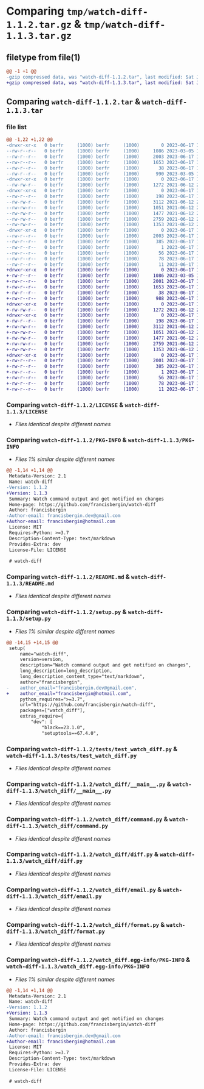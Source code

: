 # Comparing `tmp/watch-diff-1.1.2.tar.gz` & `tmp/watch-diff-1.1.3.tar.gz`

## filetype from file(1)

```diff
@@ -1 +1 @@
-gzip compressed data, was "watch-diff-1.1.2.tar", last modified: Sat Jun 17 15:17:58 2023, max compression
+gzip compressed data, was "watch-diff-1.1.3.tar", last modified: Sat Jun 17 15:20:04 2023, max compression
```

## Comparing `watch-diff-1.1.2.tar` & `watch-diff-1.1.3.tar`

### file list

```diff
@@ -1,22 +1,22 @@
-drwxr-xr-x   0 berfr     (1000) berfr     (1000)        0 2023-06-17 15:17:58.312111 watch-diff-1.1.2/
--rw-r--r--   0 berfr     (1000) berfr     (1000)     1086 2023-03-05 14:46:00.000000 watch-diff-1.1.2/LICENSE
--rw-r--r--   0 berfr     (1000) berfr     (1000)     2003 2023-06-17 15:17:58.312111 watch-diff-1.1.2/PKG-INFO
--rw-r--r--   0 berfr     (1000) berfr     (1000)     1653 2023-06-17 15:13:15.000000 watch-diff-1.1.2/README.md
--rw-r--r--   0 berfr     (1000) berfr     (1000)       38 2023-06-17 15:17:58.312111 watch-diff-1.1.2/setup.cfg
--rw-r--r--   0 berfr     (1000) berfr     (1000)      990 2023-03-05 14:46:00.000000 watch-diff-1.1.2/setup.py
-drwxr-xr-x   0 berfr     (1000) berfr     (1000)        0 2023-06-17 15:17:58.309111 watch-diff-1.1.2/tests/
--rw-rw-r--   0 berfr     (1000) berfr     (1000)     1272 2021-06-12 21:44:03.000000 watch-diff-1.1.2/tests/test_watch_diff.py
-drwxr-xr-x   0 berfr     (1000) berfr     (1000)        0 2023-06-17 15:17:58.310111 watch-diff-1.1.2/watch_diff/
--rw-r--r--   0 berfr     (1000) berfr     (1000)      198 2023-06-17 15:14:10.000000 watch-diff-1.1.2/watch_diff/__init__.py
--rw-rw-r--   0 berfr     (1000) berfr     (1000)     3112 2021-06-12 21:44:05.000000 watch-diff-1.1.2/watch_diff/__main__.py
--rw-rw-r--   0 berfr     (1000) berfr     (1000)     1051 2021-06-12 21:44:05.000000 watch-diff-1.1.2/watch_diff/command.py
--rw-rw-r--   0 berfr     (1000) berfr     (1000)     1477 2021-06-12 21:44:05.000000 watch-diff-1.1.2/watch_diff/diff.py
--rw-rw-r--   0 berfr     (1000) berfr     (1000)     2759 2021-06-12 21:44:05.000000 watch-diff-1.1.2/watch_diff/email.py
--rw-rw-r--   0 berfr     (1000) berfr     (1000)     1353 2021-06-12 21:44:05.000000 watch-diff-1.1.2/watch_diff/format.py
-drwxr-xr-x   0 berfr     (1000) berfr     (1000)        0 2023-06-17 15:17:58.312111 watch-diff-1.1.2/watch_diff.egg-info/
--rw-r--r--   0 berfr     (1000) berfr     (1000)     2003 2023-06-17 15:17:58.000000 watch-diff-1.1.2/watch_diff.egg-info/PKG-INFO
--rw-r--r--   0 berfr     (1000) berfr     (1000)      385 2023-06-17 15:17:58.000000 watch-diff-1.1.2/watch_diff.egg-info/SOURCES.txt
--rw-r--r--   0 berfr     (1000) berfr     (1000)        1 2023-06-17 15:17:58.000000 watch-diff-1.1.2/watch_diff.egg-info/dependency_links.txt
--rw-r--r--   0 berfr     (1000) berfr     (1000)       56 2023-06-17 15:17:58.000000 watch-diff-1.1.2/watch_diff.egg-info/entry_points.txt
--rw-r--r--   0 berfr     (1000) berfr     (1000)       78 2023-06-17 15:17:58.000000 watch-diff-1.1.2/watch_diff.egg-info/requires.txt
--rw-r--r--   0 berfr     (1000) berfr     (1000)       11 2023-06-17 15:17:58.000000 watch-diff-1.1.2/watch_diff.egg-info/top_level.txt
+drwxr-xr-x   0 berfr     (1000) berfr     (1000)        0 2023-06-17 15:20:04.936572 watch-diff-1.1.3/
+-rw-r--r--   0 berfr     (1000) berfr     (1000)     1086 2023-03-05 14:46:00.000000 watch-diff-1.1.3/LICENSE
+-rw-r--r--   0 berfr     (1000) berfr     (1000)     2001 2023-06-17 15:20:04.936572 watch-diff-1.1.3/PKG-INFO
+-rw-r--r--   0 berfr     (1000) berfr     (1000)     1653 2023-06-17 15:13:15.000000 watch-diff-1.1.3/README.md
+-rw-r--r--   0 berfr     (1000) berfr     (1000)       38 2023-06-17 15:20:04.936572 watch-diff-1.1.3/setup.cfg
+-rw-r--r--   0 berfr     (1000) berfr     (1000)      988 2023-06-17 15:18:48.000000 watch-diff-1.1.3/setup.py
+drwxr-xr-x   0 berfr     (1000) berfr     (1000)        0 2023-06-17 15:20:04.933572 watch-diff-1.1.3/tests/
+-rw-rw-r--   0 berfr     (1000) berfr     (1000)     1272 2021-06-12 21:44:03.000000 watch-diff-1.1.3/tests/test_watch_diff.py
+drwxr-xr-x   0 berfr     (1000) berfr     (1000)        0 2023-06-17 15:20:04.934572 watch-diff-1.1.3/watch_diff/
+-rw-r--r--   0 berfr     (1000) berfr     (1000)      198 2023-06-17 15:19:54.000000 watch-diff-1.1.3/watch_diff/__init__.py
+-rw-rw-r--   0 berfr     (1000) berfr     (1000)     3112 2021-06-12 21:44:05.000000 watch-diff-1.1.3/watch_diff/__main__.py
+-rw-rw-r--   0 berfr     (1000) berfr     (1000)     1051 2021-06-12 21:44:05.000000 watch-diff-1.1.3/watch_diff/command.py
+-rw-rw-r--   0 berfr     (1000) berfr     (1000)     1477 2021-06-12 21:44:05.000000 watch-diff-1.1.3/watch_diff/diff.py
+-rw-rw-r--   0 berfr     (1000) berfr     (1000)     2759 2021-06-12 21:44:05.000000 watch-diff-1.1.3/watch_diff/email.py
+-rw-rw-r--   0 berfr     (1000) berfr     (1000)     1353 2021-06-12 21:44:05.000000 watch-diff-1.1.3/watch_diff/format.py
+drwxr-xr-x   0 berfr     (1000) berfr     (1000)        0 2023-06-17 15:20:04.936572 watch-diff-1.1.3/watch_diff.egg-info/
+-rw-r--r--   0 berfr     (1000) berfr     (1000)     2001 2023-06-17 15:20:04.000000 watch-diff-1.1.3/watch_diff.egg-info/PKG-INFO
+-rw-r--r--   0 berfr     (1000) berfr     (1000)      385 2023-06-17 15:20:04.000000 watch-diff-1.1.3/watch_diff.egg-info/SOURCES.txt
+-rw-r--r--   0 berfr     (1000) berfr     (1000)        1 2023-06-17 15:20:04.000000 watch-diff-1.1.3/watch_diff.egg-info/dependency_links.txt
+-rw-r--r--   0 berfr     (1000) berfr     (1000)       56 2023-06-17 15:20:04.000000 watch-diff-1.1.3/watch_diff.egg-info/entry_points.txt
+-rw-r--r--   0 berfr     (1000) berfr     (1000)       78 2023-06-17 15:20:04.000000 watch-diff-1.1.3/watch_diff.egg-info/requires.txt
+-rw-r--r--   0 berfr     (1000) berfr     (1000)       11 2023-06-17 15:20:04.000000 watch-diff-1.1.3/watch_diff.egg-info/top_level.txt
```

### Comparing `watch-diff-1.1.2/LICENSE` & `watch-diff-1.1.3/LICENSE`

 * *Files identical despite different names*

### Comparing `watch-diff-1.1.2/PKG-INFO` & `watch-diff-1.1.3/PKG-INFO`

 * *Files 1% similar despite different names*

```diff
@@ -1,14 +1,14 @@
 Metadata-Version: 2.1
 Name: watch-diff
-Version: 1.1.2
+Version: 1.1.3
 Summary: Watch command output and get notified on changes
 Home-page: https://github.com/francisbergin/watch-diff
 Author: francisbergin
-Author-email: francisbergin.dev@gmail.com
+Author-email: francisbergin@hotmail.com
 License: MIT
 Requires-Python: >=3.7
 Description-Content-Type: text/markdown
 Provides-Extra: dev
 License-File: LICENSE
 
 # watch-diff
```

### Comparing `watch-diff-1.1.2/README.md` & `watch-diff-1.1.3/README.md`

 * *Files identical despite different names*

### Comparing `watch-diff-1.1.2/setup.py` & `watch-diff-1.1.3/setup.py`

 * *Files 1% similar despite different names*

```diff
@@ -14,15 +14,15 @@
 setup(
     name="watch-diff",
     version=version,
     description="Watch command output and get notified on changes",
     long_description=long_description,
     long_description_content_type="text/markdown",
     author="francisbergin",
-    author_email="francisbergin.dev@gmail.com",
+    author_email="francisbergin@hotmail.com",
     python_requires=">=3.7",
     url="https://github.com/francisbergin/watch-diff",
     packages=["watch_diff"],
     extras_require={
         "dev": [
             "black==23.1.0",
             "setuptools==67.4.0",
```

### Comparing `watch-diff-1.1.2/tests/test_watch_diff.py` & `watch-diff-1.1.3/tests/test_watch_diff.py`

 * *Files identical despite different names*

### Comparing `watch-diff-1.1.2/watch_diff/__main__.py` & `watch-diff-1.1.3/watch_diff/__main__.py`

 * *Files identical despite different names*

### Comparing `watch-diff-1.1.2/watch_diff/command.py` & `watch-diff-1.1.3/watch_diff/command.py`

 * *Files identical despite different names*

### Comparing `watch-diff-1.1.2/watch_diff/diff.py` & `watch-diff-1.1.3/watch_diff/diff.py`

 * *Files identical despite different names*

### Comparing `watch-diff-1.1.2/watch_diff/email.py` & `watch-diff-1.1.3/watch_diff/email.py`

 * *Files identical despite different names*

### Comparing `watch-diff-1.1.2/watch_diff/format.py` & `watch-diff-1.1.3/watch_diff/format.py`

 * *Files identical despite different names*

### Comparing `watch-diff-1.1.2/watch_diff.egg-info/PKG-INFO` & `watch-diff-1.1.3/watch_diff.egg-info/PKG-INFO`

 * *Files 1% similar despite different names*

```diff
@@ -1,14 +1,14 @@
 Metadata-Version: 2.1
 Name: watch-diff
-Version: 1.1.2
+Version: 1.1.3
 Summary: Watch command output and get notified on changes
 Home-page: https://github.com/francisbergin/watch-diff
 Author: francisbergin
-Author-email: francisbergin.dev@gmail.com
+Author-email: francisbergin@hotmail.com
 License: MIT
 Requires-Python: >=3.7
 Description-Content-Type: text/markdown
 Provides-Extra: dev
 License-File: LICENSE
 
 # watch-diff
```

